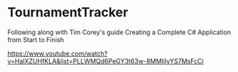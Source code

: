 # TournamentTracker
Following along with Tim Corey's guide Creating a Complete C# Application from Start to Finish

https://www.youtube.com/watch?v=HalXZUHfKLA&list=PLLWMQd6PeGY3t63w-8MMIjIyYS7MsFcCi
